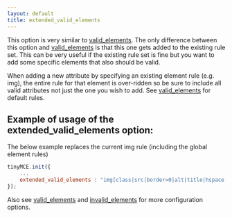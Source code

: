 ```yaml
---
layout: default
title: extended_valid_elements
---
```


This option is very similar to [valid_elements](https://www.tiny.cloud/docs-3x/reference/configuration/Configuration3x@valid_elements/). The only difference between this option and [valid_elements](https://www.tiny.cloud/docs-3x/reference/configuration/Configuration3x@valid_elements) is that this one gets added to the existing rule set. This can be very useful if the existing rule set is fine but you want to add some specific elements that also should be valid.

When adding a new attribute by specifying an existing element rule (e.g. img), the entire rule for that element is over-ridden so be sure to include all valid attributes not just the one you wish to add. See [valid_elements](https://www.tiny.cloud/docs-3x/reference/configuration/Configuration3x@valid_elements/) for default rules.

## Example of usage of the extended_valid_elements option:

The below example replaces the current img rule (including the global element rules)

```js
tinyMCE.init({
	...
	extended_valid_elements : "img[class|src|border=0|alt|title|hspace|vspace|width|height|align|onmouseover|onmouseout|name]"
});
```

Also see [valid_elements](https://www.tiny.cloud/docs-3x/reference/configuration/Configuration3x@valid_elements/) and [invalid_elements](https://www.tiny.cloud/docs-3x/reference/configuration/Configuration3x@invalid_elements/) for more configuration options.
